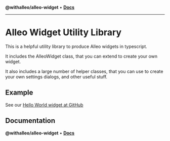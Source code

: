 **@withalleo/alleo-widget** • [**Docs**](globals.md)

***

# Alleo Widget Utility Library

This is a helpful utility library to produce Alleo widgets in typescript.

It includes the AlleoWidget class, that you can extend to create your own widget.

It also includes a large number of helper classes, that you can use to create your own settings dialogs, and other useful stuff.

## Example

See our [Hello World widget at GitHub](https://github.com/withalleo/hello-world-widget) 

## Documentation

**@withalleo/alleo-widget** • [**Docs**](globals.md)
